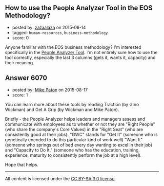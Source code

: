 ## How to use the People Analyzer Tool in the EOS Methodology?

- posted by: [zazaalaza](https://stackexchange.com/users/4672194/zazaalaza) on 2015-08-14
- tagged: `human-resources`, `business-methodology`
- score: 0

<p>Anyone familiar with the EOS business methodology? I'm interested specifically in the <a href="http://eosworldwide.com/people/" rel="nofollow">People Analyzer Tool</a>.
I'm not entirely sure how to use the tool correctly, especially the last 3 columns (gets it, wants it, capacity) and their meaning.</p>



## Answer 6070

- posted by: [Mike Paton](https://stackexchange.com/users/6801454/mike-paton) on 2015-08-17
- score: 1

<p>You can learn more about these tools by reading Traction (by Gino Wickman) and Get A Grip (by Wickman and Mike Paton). </p>

<p>Briefly - the People Analyzer helps leaders and managers assess and communicate with employees as to whether or not they are "Right People" (who share the company's Core Values) in the "Right Seat" (who are consistently good at their jobs). "GWC" stands for "Get It" (someone who is genetically encoded to do this particular kind of work well) "Want It" (someone who springs out of bed every day wanting to excel in their job) and "Capacity to Do It," (someone who has the education, training, experience, maturity to consistently perform the job at a high level). </p>

<p>Hope that helps. </p>




---

All content is licensed under the [CC BY-SA 3.0 license](https://creativecommons.org/licenses/by-sa/3.0/).
